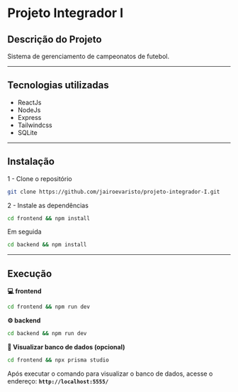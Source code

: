 # Projeto Integrador I

## Descrição do Projeto

Sistema de gerenciamento de campeonatos de futebol.

<hr />

## Tecnologias utilizadas

- ReactJs
- NodeJs
- Express
- Tailwindcss
- SQLite

<hr />

## Instalação

1 - Clone o repositório

```bash
git clone https://github.com/jairoevaristo/projeto-integrador-I.git
```

2 - Instale as dependências

```bash
cd frontend && npm install
```

Em seguida

```bash
cd backend && npm install
```

<hr />

## Execução

**💻 frontend**

```bash
cd frontend && npm run dev
```

**⚙ backend**

```bash
cd backend && npm run dev
```

**🎲 Visualizar banco de dados (opcional)**

```bash
cd frontend && npx prisma studio
```

Após executar o comando para visualizar o banco de dados, acesse o endereço: **`http://localhost:5555/`**
